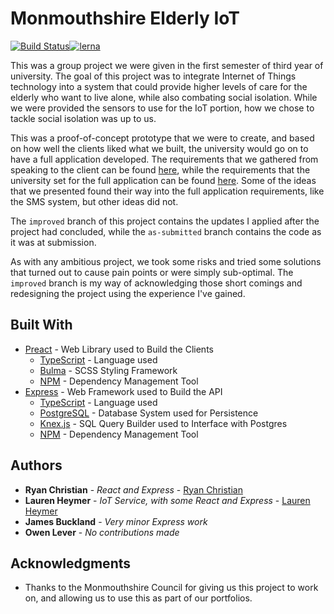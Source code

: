 # Monmouthshire Elderly IoT
[![Build Status](https://travis-ci.org/RyanChristian4427/Monmouthshire-IoT.svg?branch=improved)](https://travis-ci.org/RyanChristian4427/Monmouthshire-IoT)[![lerna](https://img.shields.io/badge/maintained%20with-lerna-cc00ff.svg)](https://lerna.js.org/)

This was a group project we were given in the first semester of third year of university. The goal of this project was to integrate Internet of Things technology into a system that could provide higher levels of care for the elderly who want to live alone, while also combating social isolation. While we were provided the sensors to use for the IoT portion, how we chose to tackle social isolation was up to us.

This was a proof-of-concept prototype that we were to create, and based on how well the clients liked what we built, the university would go on to have a full application developed. The requirements that we gathered from speaking to the client can be found [here](https://github.com/RyanChristian4427/Monmouthshire-IoT/blob/as-submitted/requirements.md), while the requirements that the university set for the full application can be found [here](requirements.md). Some of the ideas that we presented found their way into the full application requirements, like the SMS system, but other ideas did not.

The `improved` branch of this project contains the updates I applied after the project had concluded, while the `as-submitted` branch contains the code as it was at submission.

As with any ambitious project, we took some risks and tried some solutions that turned out to cause pain points or were simply sub-optimal. The `improved` branch is my way of acknowledging those short comings and redesigning the project using the experience I've gained.

## Built With

* [Preact](https://reactjs.org/) - Web Library used to Build the Clients
  * [TypeScript](https://www.typescriptlang.org/) - Language used
  * [Bulma](https://bulma.io/) - SCSS Styling Framework
  * [NPM](https://www.npmjs.com/) - Dependency Management Tool
* [Express](https://expressjs.com/) - Web Framework used to Build the API
  * [TypeScript](https://www.typescriptlang.org/) - Language used
  * [PostgreSQL](https://www.postgresql.org/) - Database System used for Persistence
  * [Knex.js](http://knexjs.org/) - SQL Query Builder used to Interface with Postgres 
  * [NPM](https://www.npmjs.com/) - Dependency Management Tool

## Authors

* **Ryan Christian** - *React and Express* - [Ryan Christian](https://github.com/RyanChristian4427)
* **Lauren Heymer** - *IoT Service, with some React and Express* - [Lauren Heymer](https://github.com/renHeymer)
* **James Buckland** - *Very minor Express work*
* **Owen Lever** - *No contributions made*

## Acknowledgments

* Thanks to the Monmouthshire Council for giving us this project to work on, and allowing us to use this as part of our portfolios.
